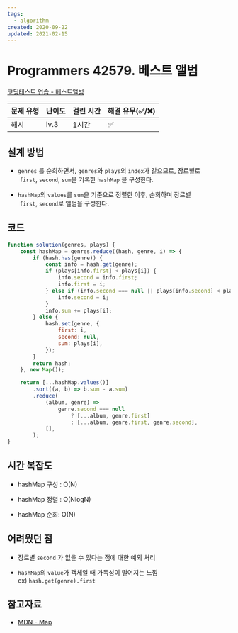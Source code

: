 ```yaml
---
tags:
  - algorithm
created: 2020-09-22
updated: 2021-02-15
---
```


# Programmers 42579. 베스트 앨범

[코딩테스트 연습 - 베스트앨범](https://programmers.co.kr/learn/courses/30/lessons/42579)

| 문제 유형 | 난이도 | 걸린 시간 | 해결 유무(✅/❌) |
| --------- | ------ | --------- | ---------------- |
| 해시      | lv.3   | 1시간     | ✅               |

## 설계 방법

- `genres` 를 순회하면서, `genres`와 `plays`의 `index`가 같으므로, 장르별로  `first`, `second`, `sum`을 기록한 `hashMap` 을 구성한다.

- `hashMap`의 `values`를 `sum`을 기준으로 정렬한 이후, 순회하며 장르별  `first`, `second`로 앨범을 구성한다.

## 코드

```javascript
function solution(genres, plays) {
	const hashMap = genres.reduce((hash, genre, i) => {
		if (hash.has(genre)) {
			const info = hash.get(genre);
			if (plays[info.first] < plays[i]) {
				info.second = info.first;
				info.first = i;
			} else if (info.second === null || plays[info.second] < plays[i]) {
				info.second = i;
			}
			info.sum += plays[i];
		} else {
			hash.set(genre, {
				first: i,
				second: null,
				sum: plays[i],
			});
		}
		return hash;
	}, new Map());

	return [...hashMap.values()]
		.sort((a, b) => b.sum - a.sum)
		.reduce(
			(album, genre) =>
				genre.second === null
					? [...album, genre.first]
					: [...album, genre.first, genre.second],
			[],
		);
}
```

## 시간 복잡도

- hashMap 구성 : O(N)

- hashMap 정렬 : O(NlogN)

- hashMap 순회: O(N)

## 어려웠던 점

- 장르별 `second` 가 없을 수 있다는 점에 대한 예외 처리

- `hashMap`의 `value`가 객체일 때 가독성이 떨어지는 느낌 ex) `hash.get(genre).first`

## 참고자료

- [MDN - Map](https://developer.mozilla.org/ko/docs/Web/JavaScript/Reference/Global_Objects/Map)
